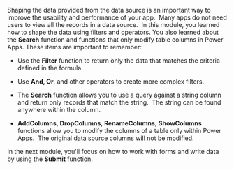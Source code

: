 Shaping the data provided from the data source is an important way to
improve the usability and performance of your app.  Many apps do not
need users to view all the records in a data source.  In this
module, you learned how to shape the data using filters and operators. You also
learned about the **Search** function and functions that only modify table columns in
Power Apps. These items are important to remember:

-   Use the **Filter** function to return only the data that matches the
    criteria defined in the formula.

-   Use **And, Or**, and other operators to create more complex
    filters.

-   The **Search** function allows you to use a query against a string
    column and return only records that match the string.  The string
    can be found anywhere within the column.

-   **AddColumns**, **DropColumns**, **RenameColumns**, **ShowColumns**
    functions allow you to modify the columns of a table only within
    Power Apps.  The original data source columns will not be modified.

In the next module, you'll focus on how to work with forms and write
data by using the **Submit** function. 
